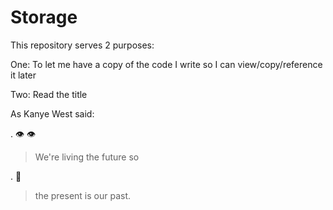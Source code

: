 # Storage
This repository serves 2 purposes:

One: To let me have a copy of the code I write so I can view/copy/reference it later

Two: Read the title

As Kanye West said:

.                                    :eye:       :eye:

> We're living the future so

.                                            :lips:

> the present is our past.
